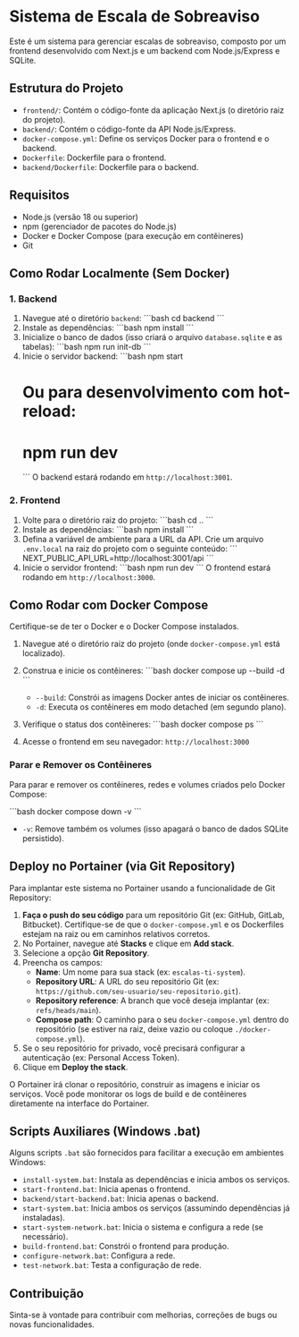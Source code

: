 # Sistema de Escala de Sobreaviso

Este é um sistema para gerenciar escalas de sobreaviso, composto por um frontend desenvolvido com Next.js e um backend com Node.js/Express e SQLite.

## Estrutura do Projeto

- `frontend/`: Contém o código-fonte da aplicação Next.js (o diretório raiz do projeto).
- `backend/`: Contém o código-fonte da API Node.js/Express.
- `docker-compose.yml`: Define os serviços Docker para o frontend e o backend.
- `Dockerfile`: Dockerfile para o frontend.
- `backend/Dockerfile`: Dockerfile para o backend.

## Requisitos

- Node.js (versão 18 ou superior)
- npm (gerenciador de pacotes do Node.js)
- Docker e Docker Compose (para execução em contêineres)
- Git

## Como Rodar Localmente (Sem Docker)

### 1. Backend

1.  Navegue até o diretório `backend`:
    \`\`\`bash
    cd backend
    \`\`\`
2.  Instale as dependências:
    \`\`\`bash
    npm install
    \`\`\`
3.  Inicialize o banco de dados (isso criará o arquivo `database.sqlite` e as tabelas):
    \`\`\`bash
    npm run init-db
    \`\`\`
4.  Inicie o servidor backend:
    \`\`\`bash
    npm start
    # Ou para desenvolvimento com hot-reload:
    # npm run dev
    \`\`\`
    O backend estará rodando em `http://localhost:3001`.

### 2. Frontend

1.  Volte para o diretório raiz do projeto:
    \`\`\`bash
    cd ..
    \`\`\`
2.  Instale as dependências:
    \`\`\`bash
    npm install
    \`\`\`
3.  Defina a variável de ambiente para a URL da API. Crie um arquivo `.env.local` na raiz do projeto com o seguinte conteúdo:
    \`\`\`
    NEXT_PUBLIC_API_URL=http://localhost:3001/api
    \`\`\`
4.  Inicie o servidor frontend:
    \`\`\`bash
    npm run dev
    \`\`\`
    O frontend estará rodando em `http://localhost:3000`.

## Como Rodar com Docker Compose

Certifique-se de ter o Docker e o Docker Compose instalados.

1.  Navegue até o diretório raiz do projeto (onde `docker-compose.yml` está localizado).
2.  Construa e inicie os contêineres:
    \`\`\`bash
    docker compose up --build -d
    \`\`\`
    - `--build`: Constrói as imagens Docker antes de iniciar os contêineres.
    - `-d`: Executa os contêineres em modo detached (em segundo plano).

3.  Verifique o status dos contêineres:
    \`\`\`bash
    docker compose ps
    \`\`\`

4.  Acesse o frontend em seu navegador: `http://localhost:3000`

### Parar e Remover os Contêineres

Para parar e remover os contêineres, redes e volumes criados pelo Docker Compose:

\`\`\`bash
docker compose down -v
\`\`\`
- `-v`: Remove também os volumes (isso apagará o banco de dados SQLite persistido).

## Deploy no Portainer (via Git Repository)

Para implantar este sistema no Portainer usando a funcionalidade de Git Repository:

1.  **Faça o push do seu código** para um repositório Git (ex: GitHub, GitLab, Bitbucket). Certifique-se de que o `docker-compose.yml` e os Dockerfiles estejam na raiz ou em caminhos relativos corretos.
2.  No Portainer, navegue até **Stacks** e clique em **Add stack**.
3.  Selecione a opção **Git Repository**.
4.  Preencha os campos:
    -   **Name**: Um nome para sua stack (ex: `escalas-ti-system`).
    -   **Repository URL**: A URL do seu repositório Git (ex: `https://github.com/seu-usuario/seu-repositorio.git`).
    -   **Repository reference**: A branch que você deseja implantar (ex: `refs/heads/main`).
    -   **Compose path**: O caminho para o seu `docker-compose.yml` dentro do repositório (se estiver na raiz, deixe vazio ou coloque `./docker-compose.yml`).
5.  Se o seu repositório for privado, você precisará configurar a autenticação (ex: Personal Access Token).
6.  Clique em **Deploy the stack**.

O Portainer irá clonar o repositório, construir as imagens e iniciar os serviços. Você pode monitorar os logs de build e de contêineres diretamente na interface do Portainer.

## Scripts Auxiliares (Windows .bat)

Alguns scripts `.bat` são fornecidos para facilitar a execução em ambientes Windows:

-   `install-system.bat`: Instala as dependências e inicia ambos os serviços.
-   `start-frontend.bat`: Inicia apenas o frontend.
-   `backend/start-backend.bat`: Inicia apenas o backend.
-   `start-system.bat`: Inicia ambos os serviços (assumindo dependências já instaladas).
-   `start-system-network.bat`: Inicia o sistema e configura a rede (se necessário).
-   `build-frontend.bat`: Constrói o frontend para produção.
-   `configure-network.bat`: Configura a rede.
-   `test-network.bat`: Testa a configuração de rede.

## Contribuição

Sinta-se à vontade para contribuir com melhorias, correções de bugs ou novas funcionalidades.

